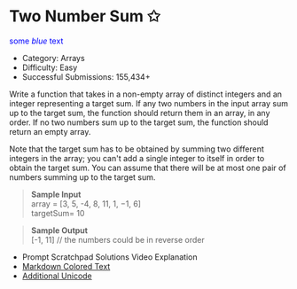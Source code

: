 # Two Number Sum ✩

<span style="color:blue">some *blue* text</span>

- Category: Arrays
- Difficulty: Easy 
- Successful Submissions: 155,434+

Write a function that takes in a non-empty array of distinct integers and an integer representing a
target sum. If any two numbers in the input array sum up to the target sum, the function should
return them in an array, in any order. If no two numbers sum up to the target sum, the function
should return an empty array.

Note that the target sum has to be obtained by summing two different integers in the array; you
can't add a single integer to itself in order to obtain the target sum.
You can assume that there will be at most one pair of numbers summing up to the target sum.

>**Sample Input**
><br/>array = [3, 5, -4, 8, 11, 1, −1, 6]
><br/>targetSum= 10

>**Sample Output**
<br/>[-1, 11] // the numbers could be in reverse order

- Prompt Scratchpad Solutions Video Explanation
- [Markdown Colored Text](https://stackoverflow.com/questions/23904274/is-there-a-way-to-get-colored-text-in-githubflavored-markdown)
- [Additional Unicode](https://apps.timwhitlock.info/emoji/tables/unicode)
